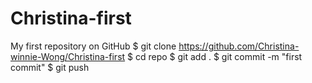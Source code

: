 # Christina-first
My first repository on GitHub
$ git clone https://github.com/Christina-winnie-Wong/Christina-first
$ cd repo
$ git add .
$ git commit -m "first commit"
$ git push
